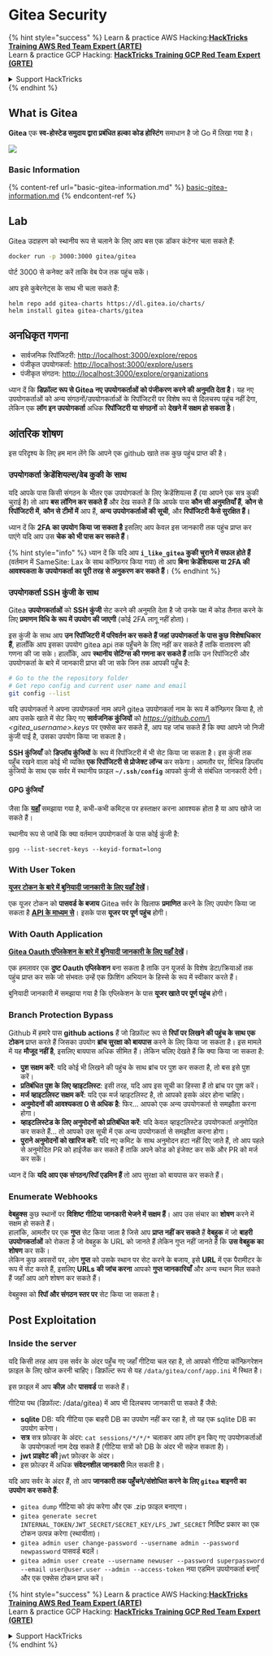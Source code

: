 # Gitea Security

{% hint style="success" %}
Learn & practice AWS Hacking:<img src="../../.gitbook/assets/image (1) (1) (1) (1).png" alt="" data-size="line">[**HackTricks Training AWS Red Team Expert (ARTE)**](https://training.hacktricks.xyz/courses/arte)<img src="../../.gitbook/assets/image (1) (1) (1) (1).png" alt="" data-size="line">\
Learn & practice GCP Hacking: <img src="../../.gitbook/assets/image (2) (1).png" alt="" data-size="line">[**HackTricks Training GCP Red Team Expert (GRTE)**<img src="../../.gitbook/assets/image (2) (1).png" alt="" data-size="line">](https://training.hacktricks.xyz/courses/grte)

<details>

<summary>Support HackTricks</summary>

* Check the [**subscription plans**](https://github.com/sponsors/carlospolop)!
* **Join the** 💬 [**Discord group**](https://discord.gg/hRep4RUj7f) or the [**telegram group**](https://t.me/peass) or **follow** us on **Twitter** 🐦 [**@hacktricks\_live**](https://twitter.com/hacktricks_live)**.**
* **Share hacking tricks by submitting PRs to the** [**HackTricks**](https://github.com/carlospolop/hacktricks) and [**HackTricks Cloud**](https://github.com/carlospolop/hacktricks-cloud) github repos.

</details>
{% endhint %}

## What is Gitea

**Gitea** एक **स्व-होस्टेड समुदाय द्वारा प्रबंधित हल्का कोड होस्टिंग** समाधान है जो Go में लिखा गया है।

![](<../../.gitbook/assets/image (160).png>)

### Basic Information

{% content-ref url="basic-gitea-information.md" %}
[basic-gitea-information.md](basic-gitea-information.md)
{% endcontent-ref %}

## Lab

Gitea उदाहरण को स्थानीय रूप से चलाने के लिए आप बस एक डॉकर कंटेनर चला सकते हैं:
```bash
docker run -p 3000:3000 gitea/gitea
```
पोर्ट 3000 से कनेक्ट करें ताकि वेब पेज तक पहुंच सकें।

आप इसे कुबेरनेट्स के साथ भी चला सकते हैं:
```
helm repo add gitea-charts https://dl.gitea.io/charts/
helm install gitea gitea-charts/gitea
```
## अनधिकृत गणना

* सार्वजनिक रिपॉजिटरी: [http://localhost:3000/explore/repos](http://localhost:3000/explore/repos)
* पंजीकृत उपयोगकर्ता: [http://localhost:3000/explore/users](http://localhost:3000/explore/users)
* पंजीकृत संगठन: [http://localhost:3000/explore/organizations](http://localhost:3000/explore/organizations)

ध्यान दें कि **डिफ़ॉल्ट रूप से Gitea नए उपयोगकर्ताओं को पंजीकरण करने की अनुमति देता है**। यह नए उपयोगकर्ताओं को अन्य संगठनों/उपयोगकर्ताओं के रिपॉजिटरी पर विशेष रूप से दिलचस्प पहुंच नहीं देगा, लेकिन एक **लॉग इन उपयोगकर्ता** अधिक **रिपॉजिटरी या संगठनों** को **देखने में सक्षम हो सकता है**।

## आंतरिक शोषण

इस परिदृश्य के लिए हम मान लेंगे कि आपने एक github खाते तक कुछ पहुंच प्राप्त की है।

### उपयोगकर्ता क्रेडेंशियल्स/वेब कुकी के साथ

यदि आपके पास किसी संगठन के भीतर एक उपयोगकर्ता के लिए क्रेडेंशियल्स हैं (या आपने एक सत्र कुकी चुराई है) तो आप **बस लॉगिन कर सकते हैं** और देख सकते हैं कि आपके पास **कौन सी अनुमतियाँ हैं**, **कौन से रिपॉजिटरी में**, **कौन से टीमों में** आप हैं, **अन्य उपयोगकर्ताओं की सूची**, और **रिपॉजिटरी कैसे सुरक्षित हैं।**

ध्यान दें कि **2FA का उपयोग किया जा सकता है** इसलिए आप केवल इस जानकारी तक पहुंच प्राप्त कर पाएंगे यदि आप उस **चेक को भी पास कर सकते हैं**।

{% hint style="info" %}
ध्यान दें कि यदि आप **`i_like_gitea` कुकी चुराने में सफल होते हैं** (वर्तमान में SameSite: Lax के साथ कॉन्फ़िगर किया गया) तो आप **बिना क्रेडेंशियल्स या 2FA की आवश्यकता के उपयोगकर्ता का पूरी तरह से अनुकरण कर सकते हैं**।
{% endhint %}

### उपयोगकर्ता SSH कुंजी के साथ

Gitea **उपयोगकर्ताओं** को **SSH कुंजी** सेट करने की अनुमति देता है जो उनके पक्ष में कोड तैनात करने के लिए **प्रमाणन विधि के रूप में उपयोग की जाएगी** (कोई 2FA लागू नहीं होता)।

इस कुंजी के साथ आप **उन रिपॉजिटरी में परिवर्तन कर सकते हैं जहां उपयोगकर्ता के पास कुछ विशेषाधिकार हैं**, हालाँकि आप इसका उपयोग gitea api तक पहुँचने के लिए नहीं कर सकते हैं ताकि वातावरण की गणना की जा सके। हालाँकि, आप **स्थानीय सेटिंग्स की गणना कर सकते हैं** ताकि उन रिपॉजिटरी और उपयोगकर्ता के बारे में जानकारी प्राप्त की जा सके जिन तक आपकी पहुँच है:
```bash
# Go to the the repository folder
# Get repo config and current user name and email
git config --list
```
यदि उपयोगकर्ता ने अपना उपयोगकर्ता नाम अपने gitea उपयोगकर्ता नाम के रूप में कॉन्फ़िगर किया है, तो आप उसके खाते में सेट किए गए **सार्वजनिक कुंजियों** को _https://github.com/\<gitea\_username>.keys_ पर एक्सेस कर सकते हैं, आप यह जांच सकते हैं कि क्या आपने जो निजी कुंजी पाई है, उसका उपयोग किया जा सकता है।

**SSH कुंजियाँ** को **डिप्लॉय कुंजियों** के रूप में रिपॉजिटरी में भी सेट किया जा सकता है। इस कुंजी तक पहुँच रखने वाला कोई भी व्यक्ति **एक रिपॉजिटरी से प्रोजेक्ट लॉन्च** कर सकेगा। आमतौर पर, विभिन्न डिप्लॉय कुंजियों के साथ एक सर्वर में स्थानीय फ़ाइल **`~/.ssh/config`** आपको कुंजी से संबंधित जानकारी देगी।

#### GPG कुंजियाँ

जैसा कि [**यहाँ**](https://github.com/carlospolop/hacktricks-cloud/blob/master/pentesting-ci-cd/gitea-security/broken-reference/README.md) समझाया गया है, कभी-कभी कमिट्स पर हस्ताक्षर करना आवश्यक होता है या आप खोजे जा सकते हैं।

स्थानीय रूप से जांचें कि क्या वर्तमान उपयोगकर्ता के पास कोई कुंजी है:
```shell
gpg --list-secret-keys --keyid-format=long
```
### With User Token

[**यूजर टोकन के बारे में बुनियादी जानकारी के लिए यहाँ देखें**](basic-gitea-information.md#personal-access-tokens)।

एक यूजर टोकन को **पासवर्ड के बजाय** Gitea सर्वर के खिलाफ **प्रमाणित** करने के लिए उपयोग किया जा सकता है [**API के माध्यम से**](https://try.gitea.io/api/swagger#/)। इसके पास **यूजर पर पूर्ण पहुंच** होगी।

### With Oauth Application

[**Gitea Oauth एप्लिकेशन के बारे में बुनियादी जानकारी के लिए यहाँ देखें**](./#with-oauth-application)।

एक हमलावर एक **दुष्ट Oauth एप्लिकेशन** बना सकता है ताकि उन यूजर्स के विशेष डेटा/क्रियाओं तक पहुंच प्राप्त कर सके जो संभवतः उन्हें एक फ़िशिंग अभियान के हिस्से के रूप में स्वीकार करते हैं।

बुनियादी जानकारी में समझाया गया है कि एप्लिकेशन के पास **यूजर खाते पर पूर्ण पहुंच** होगी।

### Branch Protection Bypass

Github में हमारे पास **github actions** हैं जो डिफ़ॉल्ट रूप से **रिपॉ पर लिखने की पहुंच के साथ एक टोकन** प्राप्त करते हैं जिसका उपयोग **ब्रांच सुरक्षा को बायपास** करने के लिए किया जा सकता है। इस मामले में यह **मौजूद नहीं है**, इसलिए बायपास अधिक सीमित हैं। लेकिन चलिए देखते हैं कि क्या किया जा सकता है:

* **पुश सक्षम करें**: यदि कोई भी लिखने की पहुंच के साथ ब्रांच पर पुश कर सकता है, तो बस इसे पुश करें।
* **प्रतिबंधित पुश के लिए व्हाइटलिस्ट**: इसी तरह, यदि आप इस सूची का हिस्सा हैं तो ब्रांच पर पुश करें।
* **मर्ज व्हाइटलिस्ट सक्षम करें**: यदि एक मर्ज व्हाइटलिस्ट है, तो आपको इसके अंदर होना चाहिए।
* **अनुमोदनों की आवश्यकता 0 से अधिक है**: फिर... आपको एक अन्य उपयोगकर्ता से समझौता करना होगा।
* **व्हाइटलिस्टेड के लिए अनुमोदनों को प्रतिबंधित करें**: यदि केवल व्हाइटलिस्टेड उपयोगकर्ता अनुमोदित कर सकते हैं... तो आपको उस सूची में एक अन्य उपयोगकर्ता से समझौता करना होगा।
* **पुराने अनुमोदनों को खारिज करें**: यदि नए कमिट के साथ अनुमोदन हटा नहीं दिए जाते हैं, तो आप पहले से अनुमोदित PR को हाईजैक कर सकते हैं ताकि अपने कोड को इंजेक्ट कर सकें और PR को मर्ज कर सकें।

ध्यान दें कि **यदि आप एक संगठन/रिपॉ एडमिन हैं** तो आप सुरक्षा को बायपास कर सकते हैं।

### Enumerate Webhooks

**वेबहुक्स** कुछ स्थानों पर **विशिष्ट गीटिया जानकारी भेजने में सक्षम हैं**। आप उस संचार का **शोषण** करने में सक्षम हो सकते हैं।\
हालांकि, आमतौर पर एक **गुप्त** सेट किया जाता है जिसे आप **प्राप्त नहीं कर सकते** हैं **वेबहुक** में जो **बाहरी उपयोगकर्ताओं** को रोकता है जो वेबहुक के URL को जानते हैं लेकिन गुप्त नहीं जानते हैं कि **उस वेबहुक का शोषण** कर सकें।\
लेकिन कुछ अवसरों पर, लोग **गुप्त** को उसके स्थान पर सेट करने के बजाय, इसे **URL** में एक पैरामीटर के रूप में सेट करते हैं, इसलिए **URLs की जांच करना** आपको **गुप्त जानकारियाँ** और अन्य स्थान मिल सकते हैं जहाँ आप आगे शोषण कर सकते हैं।

वेबहुक्स को **रिपॉ और संगठन स्तर पर** सेट किया जा सकता है।

## Post Exploitation

### Inside the server

यदि किसी तरह आप उस सर्वर के अंदर पहुँच गए जहाँ गीटिया चल रहा है, तो आपको गीटिया कॉन्फ़िगरेशन फ़ाइल के लिए खोज करनी चाहिए। डिफ़ॉल्ट रूप से यह `/data/gitea/conf/app.ini` में स्थित है।

इस फ़ाइल में आप **कीज़** और **पासवर्ड** पा सकते हैं।

गीटिया पथ (डिफ़ॉल्ट: /data/gitea) में आप भी दिलचस्प जानकारी पा सकते हैं जैसे:

* **sqlite** DB: यदि गीटिया एक बाहरी DB का उपयोग नहीं कर रहा है, तो यह एक sqlite DB का उपयोग करेगा।
* **सत्र** सत्र फ़ोल्डर के अंदर: `cat sessions/*/*/*` चलाकर आप लॉग इन किए गए उपयोगकर्ताओं के उपयोगकर्ता नाम देख सकते हैं (गीटिया सत्रों को DB के अंदर भी सहेज सकता है)।
* **jwt प्राइवेट की** jwt फ़ोल्डर के अंदर।
* इस फ़ोल्डर में अधिक **संवेदनशील जानकारी** मिल सकती है।

यदि आप सर्वर के अंदर हैं, तो आप **जानकारी तक पहुँचने/संशोधित करने के लिए `gitea` बाइनरी का उपयोग कर सकते हैं**:

* `gitea dump` गीटिया को डंप करेगा और एक .zip फ़ाइल बनाएगा।
* `gitea generate secret INTERNAL_TOKEN/JWT_SECRET/SECRET_KEY/LFS_JWT_SECRET` निर्दिष्ट प्रकार का एक टोकन उत्पन्न करेगा (स्थायीता)।
* `gitea admin user change-password --username admin --password newpassword` पासवर्ड बदलें।
* `gitea admin user create --username newuser --password superpassword --email user@user.user --admin --access-token` नया एडमिन उपयोगकर्ता बनाएँ और एक एक्सेस टोकन प्राप्त करें।

{% hint style="success" %}
Learn & practice AWS Hacking:<img src="../../.gitbook/assets/image (1) (1) (1) (1).png" alt="" data-size="line">[**HackTricks Training AWS Red Team Expert (ARTE)**](https://training.hacktricks.xyz/courses/arte)<img src="../../.gitbook/assets/image (1) (1) (1) (1).png" alt="" data-size="line">\
Learn & practice GCP Hacking: <img src="../../.gitbook/assets/image (2) (1).png" alt="" data-size="line">[**HackTricks Training GCP Red Team Expert (GRTE)**<img src="../../.gitbook/assets/image (2) (1).png" alt="" data-size="line">](https://training.hacktricks.xyz/courses/grte)

<details>

<summary>Support HackTricks</summary>

* Check the [**subscription plans**](https://github.com/sponsors/carlospolop)!
* **Join the** 💬 [**Discord group**](https://discord.gg/hRep4RUj7f) or the [**telegram group**](https://t.me/peass) or **follow** us on **Twitter** 🐦 [**@hacktricks\_live**](https://twitter.com/hacktricks_live)**.**
* **Share hacking tricks by submitting PRs to the** [**HackTricks**](https://github.com/carlospolop/hacktricks) and [**HackTricks Cloud**](https://github.com/carlospolop/hacktricks-cloud) github repos.

</details>
{% endhint %}
